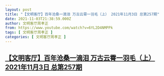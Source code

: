```yaml
---
layout: post
title: "【文明客厅】百年沧桑一滴泪 万古云霄一羽毛（上） 2021年11月3日 总第257期"
date: 2021-11-03T21:38:59.000Z
author: 文明客厅周孝正
from: https://www.youtube.com/watch?v=6YL2D4NMPPk
tags: [ 文明客厅周孝正 ]
categories: [ 文明客厅周孝正 ]
---
```

<!--1635975539000-->
[【文明客厅】百年沧桑一滴泪 万古云霄一羽毛（上） 2021年11月3日 总第257期](https://www.youtube.com/watch?v=6YL2D4NMPPk)
------

<div>

</div>
